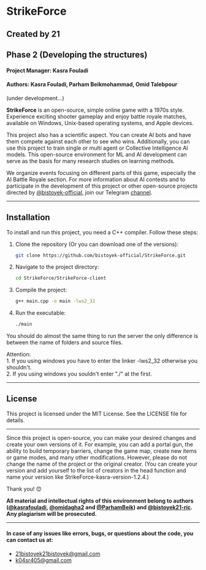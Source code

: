 # StrikeForce
## Created by 21

## Phase 2 (Developing the structures)
#### Project Manager: Kasra Fouladi
#### Authors: Kasra Fouladi, Parham Beikmohammad, Omid Talebpour

(under development...)

**StrikeForce** is an open-source, simple online game with a 1970s style. Experience exciting shooter gameplay and enjoy battle royale matches, available on Windows, Unix-based operating systems, and Apple devices.

This project also has a scientific aspect. You can create AI bots and have them compete against each other to see who wins. Additionally, you can use this project to train single or multi agent or Collective Intelligence AI models. This open-source environment for ML and AI development can serve as the basis for many research studies on learning methods.

We organize events focusing on different parts of this game, especially the AI Battle Royale section. For more information about AI contests and to participate in the development of this project or other open-source projects directed by [@bistoyek-official](https://github.com/bistoyek-official), join our Telegram [channel](https://t.me/StrikeForce21).

---

## Installation

To install and run this project, you need a C++ compiler. Follow these steps:

1. Clone the repository (Or you can download one of the versions):
    ```sh
    git clone https://github.com/bistoyek-official/StrikeForce.git
    ```
2. Navigate to the project directory:
    ```sh
    cd StrikeForce/StrikeForce-client
    ```
3. Compile the project:
    ```sh
    g++ main.cpp -o main -lws2_32
    ```
4. Run the executable:
    ```sh
    ./main
    ```

You should do almost the same thing to run the server the only difference is between the name of folders and source files.

Attention:\
    1. If you using windows you have to enter the linker -lws2_32 otherwise you shouldn't.\
    2. If you using windows you souldn't enter "./" at the first.
    
---

## License

This project is licensed under the MIT License. See the LICENSE file for details.

---

Since this project is open-source, you can make your desired changes and create your own versions of it. For example, you can add a portal gun, the ability to build temporary barriers, change the game map, create new items or game modes, and many other modifications. However, please do not change the name of the project or the original creator. (You can create your version and add yourself to the list of creators in the head function and name your version like StrikeForce-kasra-version-1.2.4.)

Thank you! 😊

**All material and intellectual rights of this environment belong to authors ([@kasrafouladi](https://github.com/kasrafouladi), [@omidagha2](https://github.com/omidagha2) and [@ParhamBeik](https://github.com/ParhamBeik))  and [@bistoyek21-ric](https://github.com/bistoyek21-ric). Any plagiarism will be prosecuted.**

---

#### In case of any issues like errors, bugs, or questions about the code, you can contact us at:
- 21bistoyek21bistoyek@gmail.com
- k04sr405@gmail.com
